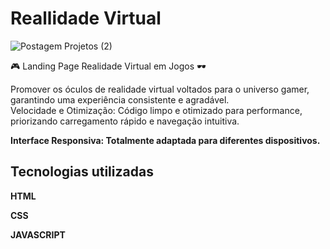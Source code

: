 # Reallidade Virtual
![Postagem Projetos (2)](https://github.com/user-attachments/assets/a3ee95e6-330e-47b2-99fa-3afb6f8bdd1e)
<p>🎮 Landing Page Realidade Virtual em Jogos 🕶️</p>
<p>Promover os óculos de realidade virtual voltados para o universo gamer, garantindo uma experiência consistente e agradável. <br>
Velocidade e Otimização: Código limpo e otimizado para performance, priorizando carregamento rápido e navegação intuitiva.</p>
<p><strong>Interface Responsiva: Totalmente adaptada para diferentes dispositivos.</strong></p>

<h2>Tecnologias utilizadas</h2>
<p><strong>HTML</strong></p>
<p><strong>CSS</strong></p>
<p><strong>JAVASCRIPT</strong></p>
